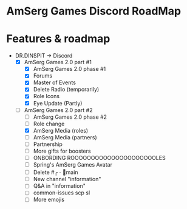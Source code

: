 # AmSerg Games Discord RoadMap
# Features & roadmap
* DR.DINSPIT → Discord
  * [x] AmSerg Games 2.0 part #1
    * [x] AmSerg Games 2.0 phase #1
    * [x] Forums
    * [x] Master of Events
    * [x] Delete Radio (temporarily)
    * [x] Role Icons
    * [x] Eye Update (Partly)
  * [ ] AmSerg Games 2.0 part #2
    * [ ] AmSerg Games 2.0 phase #2
    * [ ] Role change
    * [x] AmSerg Media (roles)
    * [ ] AmSerg Media (partners)
    * [ ] Partnership
    * [ ] More gifts for boosters
    * [ ] ONBORDING ROOOOOOOOOOOOOOOOOOOOOLES
    * [ ] Spring's AmSerg Games Avatar
    * [ ] Delete #╭ㆍ🔔main
    * [ ] New channel "information"
    * [ ] Q&A in "information"
    * [ ] common-issues scp sl
    * [ ] More emojis
